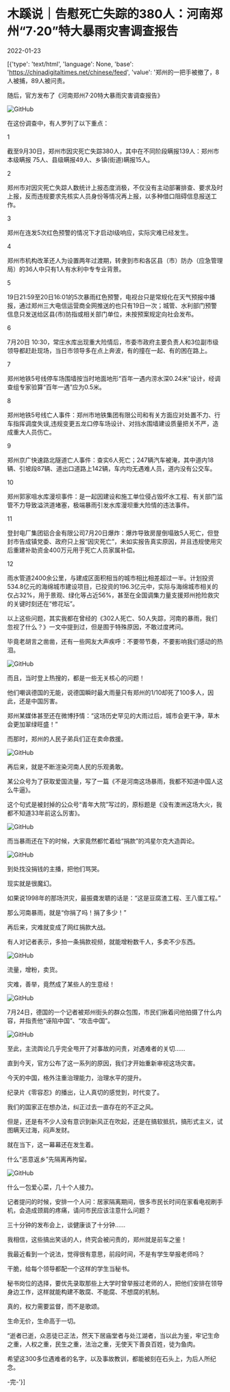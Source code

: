 # 木蹊说｜告慰死亡失踪的380人：河南郑州“7·20”特大暴雨灾害调查报告

2022-01-23

[{'type': 'text/html', 'language': None, 'base': 'https://chinadigitaltimes.net/chinese/feed', 'value': '郑州的一把手被撤了，8人被捕，89人被问责。



随后，官方发布了《河南郑州7·20特大暴雨灾害调查报告》

![GitHub](https://chinadigitaltimes.net/chinese/files/2022/01/post-676102-61ebc7048e897.)

在这份调查中，有人罗列了以下重点：



1

截至9月30日，郑州市因灾死亡失踪380人，其中在不同阶段瞒报139人：郑州市本级瞒报 75人、县级瞒报49人、乡镇(街道)瞒报15人。

2

郑州市对因灾死亡失踪人数统计上报态度消极，不仅没有主动部署排查、要求及时上报，反而违规要求先核实人员身份等情况再上报，以多种借口阻碍信息报送工作。

3

郑州在连发5次红色预警的情况下才启动I级响应，实际灾难已经发生。

4

郑州市机构改革还人为设置两年过渡期，转隶到市和各区县（市）防办（应急管理局）的36人中只有1人有水利中专专业背景。

5

19日21:59至20日16:01的5次暴雨红色预警，电视台只是常规化在天气预报中播报，通过郑州三大电信运营商全网推送的也只有19日一次；城管、水利部门预警信息只发送给区县(市)防指或相关部门单位，未按预案规定向社会发布。

6

7月20日 10:30，常庄水库出现重大险情后，市委市政府主要负责人和3位副市级领导都赶赴现场，当日市领导多在点上奔波，有的撞在一起、有的困在路上。

7

郑州地铁5号线停车场围墙按当时地面地形“百年一遇内涝水深0.24米”设计，经调查组专家验算“百年一遇”应为0.5米。

8

郑州地铁5号线亡人事件：郑州市地铁集团有限公司和有关方面应对处置不力、行车指挥调度失误,违规变更五龙口停车场设计、对挡水围墙建设质量把关不严，造成重大人员伤亡。

9

郑州京广快速路北隧道亡人事件：查实6人死亡；247辆汽车被淹，其中道内18辆、引坡段87辆、道出口道路上142辆，车内均无遇难人员，道内没有公交车。

10

郑州郭家咀水库漫坝事件：是一起因建设和施工单位侵占毁坏水工程、有关部门监管不力导致溢洪道堵塞，极端暴雨引发水库漫坝重大险情的违法事件。

11

登封电厂集团铝合金有限公司7月20日爆炸：爆炸导致房屋倒塌致5人死亡，但登封市告成镇党委、政府只上报“因灾死亡”，未如实报告真实原因，并且违规使用灾后重建补助资金400万元用于死亡人员家属补偿。

12

雨水管道2400余公里，与建成区面积相当的城市相比相差超过一半。计划投资534.8亿元的海绵城市建设项目，已投资的196.3亿元中，实际与海绵城市相关的仅占32%，用于景观、绿化等占近56%，甚至在全国调集力量支援郑州抢险救灾的关键时刻还在“修花坛”。



以上这些问题，其实我都在曾经的《302人死亡、50人失踪，河南的暴雨，我们忽视了什么？》一文中提到过，但是囿于特殊原因，不敢过度拷问。

毕竟老胡言之凿凿，还有一些网友大声疾呼：不要带节奏，不要影响我们感动的热泪。

![GitHub](https://chinadigitaltimes.net/chinese/files/2022/01/post-676102-61ebc7049a93e.)

而且，当时登上热搜的，都是一些无关核心的问题！

他们嘲讽德国的无能，说德国瞬时最大雨量只有郑州的1/10却死了100多人，因此，还是中国厉害。

郑州某媒体甚至还在微博抒情：“这场历史罕见的大雨过后，城市会更干净，草木会更加翠绿旺盛！”

而那时，郑州的人民子弟兵们正在卖命救援。

![GitHub](https://chinadigitaltimes.net/chinese/files/2022/01/post-676102-61ebc704a1615.)

再后来，就是不断渲染河南人民的乐观勇敢。

某公众号为了获取爱国流量，写了一篇《不是河南这场暴雨，我都不知道中国人这么牛逼》。

这个句式是被封掉的公众号“青年大院”写过的，原标题是《没有澳洲这场大火，我都不知道33年前这么厉害》。

![GitHub](https://chinadigitaltimes.net/chinese/files/2022/01/post-676102-61ebc704a7c64.)

而当暴雨还在下的时候，大家竟然都忙着给“捐款”的鸿星尔克大造舆论。

![GitHub](https://chinadigitaltimes.net/chinese/files/2022/01/post-676102-61ebc704b0cf6.png)

到处找没捐钱的主播，把他们骂哭。

现实就是很魔幻。

如果说1998年的那场洪灾，最振聋发聩的话是：“这是豆腐渣工程、王八蛋工程。”

那么河南暴雨，就是“你捐了吗！捐了多少！”

再后来，灾难就变成了网红捐款大战。

有人对记者表示，多拍一条捐款视频，就能增粉数千人，多卖不少东西。

![GitHub](https://chinadigitaltimes.net/chinese/files/2022/01/post-676102-61ebc704cb4a3.png)

流量，增粉，卖货。

灾难，善举，竟然成了某些人的生意经！

![GitHub](https://chinadigitaltimes.net/chinese/files/2022/01/post-676102-61ebc704d2ffb.)

7月24日，德国的一个记者被郑州街头的群众包围，市民们揪着问他拍摄了什么内容，并指责他“诬陷中国”、“攻击中国”。

![GitHub](https://chinadigitaltimes.net/chinese/files/2022/01/post-676102-61ebc704d981b.)

至此，主流舆论几乎完全甩开了对事故的问责，对遇难者的关切&#8230;&#8230;

直到今天，官方公布了这一系列的原因，我们才开始重新审视这场灾害。

今天的中国，格外注重治理能力，治理水平的提升。

纪录片《零容忍》的播出，让人真切的感觉到，时代变了。

我们的国家正在想办法，纠正过去一直存在的不正之风。

但是，还是有不少人没有意识到新风正在吹起，还是在搞软抵抗，搞形式主义，试图瞒天过海，闷声发财。

就在当下，这一幕幕还在发生着。

什么“恶意返乡”先隔离再拘留。

![GitHub](https://chinadigitaltimes.net/chinese/files/2022/01/post-676102-61ebc704e61ad.png)

什么一包爱心菜，几十个人接力。

记者提问的时候，安排一个人问：居家隔离期间，很多市民长时间在家看电视刷手机，会造成颈肩的疼痛，请问市民应该注意什么问题？

三十分钟的发布会上，谈健康谈了十分钟&#8230;&#8230;

我相信，这些搞出笑话的人，终究会被问责的，郑州就是前车之鉴！

我最近看到一个说法，觉得很有意思，前段时间，不是有学生举报老师吗？

干脆，给每个领导都配一个这样的学生当秘书。

秘书岗位的选择，要优先录取那些上大学时曾举报过老师的人，把他们安排在领导身边工作，这样就能构建不敢腐、不能腐、不想腐的机制。

真的，权力需要监督，而不是歌颂。

生命无价，生命高于一切。

“逝者已逝，众恶徒已正法，然天下居庙堂者与处江湖者，当以此为鉴，牢记生命之重，人权之重，民生之重，法治之重，无使天下善良百姓，徒为鱼肉。

希望这300多位遇难者的名字，以及事故教训，都能被刻在石头上，为后人所纪念。

-完-'}]